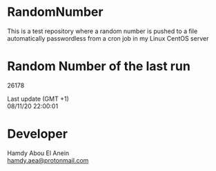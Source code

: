 # RandomNumber    
This is a test repository where a random number is pushed to a file automatically passwordless from a cron job in my Linux CentOS server    
# Random Number of the last run   
26178
      
Last update (GMT +1)    
08/11/20 22:00:01
# Developer    
Hamdy Abou El Anein   
hamdy.aea@protonmail.com
